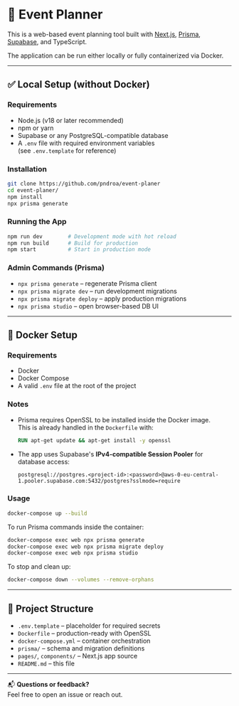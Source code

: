 # 📅 Event Planner

This is a web-based event planning tool built with [Next.js](https://nextjs.org/), [Prisma](https://www.prisma.io/), [Supabase](https://supabase.com/), and TypeScript.

The application can be run either locally or fully containerized via Docker.

---

## ✅ Local Setup (without Docker)

### Requirements

- Node.js (v18 or later recommended)
- npm or yarn
- Supabase or any PostgreSQL-compatible database
- A `.env` file with required environment variables  
  (see `.env.template` for reference)

### Installation

```bash
git clone https://github.com/pndroa/event-planer
cd event-planer/
npm install
npx prisma generate
```

### Running the App

```bash
npm run dev        # Development mode with hot reload
npm run build      # Build for production
npm start          # Start in production mode
```

### Admin Commands (Prisma)

- `npx prisma generate` – regenerate Prisma client
- `npx prisma migrate dev` – run development migrations
- `npx prisma migrate deploy` – apply production migrations
- `npx prisma studio` – open browser-based DB UI

---

## 🐳 Docker Setup

### Requirements

- Docker
- Docker Compose
- A valid `.env` file at the root of the project

### Notes

- Prisma requires OpenSSL to be installed inside the Docker image.  
  This is already handled in the `Dockerfile` with:

  ```Dockerfile
  RUN apt-get update && apt-get install -y openssl
  ```

- The app uses Supabase's **IPv4-compatible Session Pooler** for database access:
  ```
  postgresql://postgres.<project-id>:<password>@aws-0-eu-central-1.pooler.supabase.com:5432/postgres?sslmode=require
  ```

### Usage

```bash
docker-compose up --build
```

To run Prisma commands inside the container:

```bash
docker-compose exec web npx prisma generate
docker-compose exec web npx prisma migrate deploy
docker-compose exec web npx prisma studio
```

To stop and clean up:

```bash
docker-compose down --volumes --remove-orphans
```

---

## 📁 Project Structure

- `.env.template` – placeholder for required secrets
- `Dockerfile` – production-ready with OpenSSL
- `docker-compose.yml` – container orchestration
- `prisma/` – schema and migration definitions
- `pages/`, `components/` – Next.js app source
- `README.md` – this file

---

📬 **Questions or feedback?**  
Feel free to open an issue or reach out.

